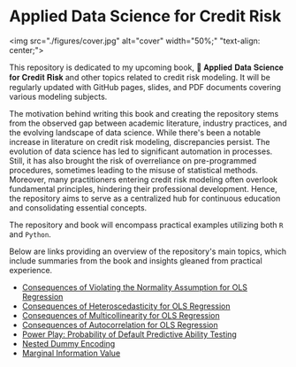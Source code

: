 # Applied Data Science for Credit Risk

<img src="./figures/cover.jpg" alt="cover" width="50%;"  "text-align: center;">

This repository is dedicated to my upcoming book, 📕 𝐀𝐩𝐩𝐥𝐢𝐞𝐝 𝐃𝐚𝐭𝐚 𝐒𝐜𝐢𝐞𝐧𝐜𝐞 𝐟𝐨𝐫 𝐂𝐫𝐞𝐝𝐢𝐭 𝐑𝐢𝐬𝐤 and other topics related to credit risk modeling. It will be regularly updated with GitHub pages, slides, and PDF documents covering various modeling subjects.

The motivation behind writing this book and creating the repository stems from the observed gap between academic literature, industry practices, and the evolving landscape of data science. While there's been a notable increase in literature on credit risk modeling, discrepancies persist.  The evolution of data science has led to significant automation in processes. Still, it has also brought the risk of overreliance on pre-programmed procedures, sometimes leading to the misuse of statistical methods.
Moreover, many practitioners entering credit risk modeling often overlook fundamental principles, hindering their professional development. Hence, the repository aims to serve as a centralized hub for continuous education and consolidating essential concepts.

The repository and book will encompass practical examples utilizing both `R` and `Python`.

Below are links providing an overview of the repository's main topics, which include summaries from the book and insights gleaned from practical experience.

- [Consequences of Violating the Normality Assumption for OLS Regression](https://github.com/andrija-djurovic/adsfcr/blob/main/ols/normality.pdf)
- [Consequences of Heteroscedasticity for OLS Regression](https://github.com/andrija-djurovic/adsfcr/blob/main/ols/heteroscedasticity.pdf)
- [Consequences of Multicollinearity for OLS Regression](https://github.com/andrija-djurovic/adsfcr/blob/main/ols/multicollinearity.pdf)
- [Consequences of Autocorrelation for OLS Regression](https://github.com/andrija-djurovic/adsfcr/blob/main/ols/autocorrelation.pdf)
- [Power Play: Probability of Default Predictive Ability Testing](https://github.com/andrija-djurovic/adsfcr/blob/main/model_dev_and_vld/statistical_power_of_pd_pp_tests.pdf)
- [Nested Dummy Encoding](https://github.com/andrija-djurovic/adsfcr/blob/main/model_dev_and_vld/nested_dummy_encoding.pdf)
- [Marginal Information Value](https://github.com/andrija-djurovic/adsfcr/blob/main/model_dev_and_vld/marginal_information_value.pdf)
